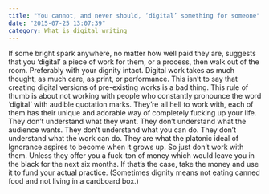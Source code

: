 ```yaml
---
title: "You cannot, and never should, ‘digital’ something for someone"
date: "2015-07-25 13:07:39"
category: What_is_digital_writing
---
```


If some bright spark anywhere, no matter how well paid they are,
suggests that you ‘digital’ a piece of work for them, or a process, then
walk out of the room. Preferably with your dignity intact. Digital work
takes as much thought, as much care, as print, or performance. This
isn’t to say that creating digital versions of pre-existing works is a
bad thing. This rule of thumb is about not working with people who
constantly pronounce the word ‘digital’ with audible quotation marks.
They’re all hell to work with, each of them has their unique and
adorable way of completely fucking up your life. They don’t understand
what they want. They don’t understand what the audience wants. They
don’t understand what you can do. They don’t understand what the work
can do. They are what the platonic ideal of Ignorance aspires to become
when it grows up. So just don’t work with them. Unless they
offer you a fuck-ton of money which would leave you in the black for the
next six months. If that’s the case, take the money and use it to fund
your actual practice. (Sometimes dignity means not eating canned food
and not living in a cardboard box.)
